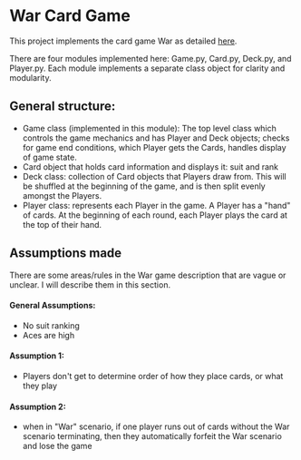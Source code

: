 # War Card Game

This project implements the card game War as detailed [here](https://en.wikipedia.org/wiki/War_(card_game)).

There are four modules implemented here: Game.py, Card.py, Deck.py, and Player.py. Each module implements a separate class object for clarity and modularity. 

## General structure:
  - Game class (implemented in this module): The top level class which controls the game mechanics and has Player and Deck objects; checks for game end conditions, which Player gets the Cards, handles display of game state. 
  - Card object that holds card information and displays it: suit and rank
  - Deck class: collection of Card objects that Players draw from. This will be shuffled at the beginning of the game, and is then split evenly amongst the Players.
  - Player class: represents each Player in the game. A Player has a "hand" of cards. At the beginning of each round, each Player plays the card at the top of their hand.


## Assumptions made
There are some areas/rules in the War game description that are vague or unclear. I will describe them in this section.

#### General Assumptions:
  - No suit ranking
  - Aces are high

#### Assumption 1:
  - Players don't get to determine order of how they place cards, or what they play

#### Assumption 2:
  - when in "War" scenario, if one player runs out of cards without the War scenario terminating, then they automatically forfeit the War scenario and lose the game
